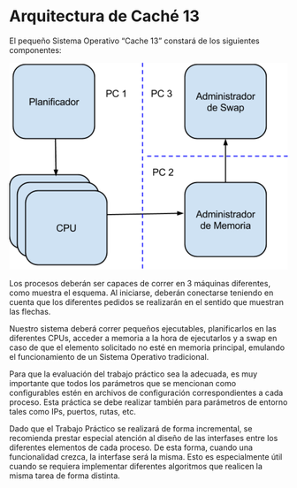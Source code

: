 # Arquitectura de Caché 13

El pequeño Sistema Operativo “Cache 13” constará de los siguientes componentes:

![Arquitectura de Caché 13](arquitectura-cache-13.png)

Los procesos deberán ser capaces de correr en 3 máquinas diferentes, como muestra el esquema. Al iniciarse, deberán conectarse teniendo en cuenta que los diferentes pedidos se realizarán en el sentido que muestran las flechas.

Nuestro sistema deberá correr pequeños ejecutables, planificarlos en las diferentes CPUs, acceder a memoria a la hora de ejecutarlos y a swap en caso de que el elemento solicitado no esté en memoria principal, emulando el funcionamiento de un Sistema Operativo tradicional.

Para que la evaluación del trabajo práctico sea la adecuada, es muy importante que todos los parámetros que se mencionan como configurables estén en archivos de configuración correspondientes a cada proceso. Esta práctica se debe realizar también para parámetros de entorno tales como IPs, puertos, rutas, etc.

Dado que el Trabajo Práctico se realizará de forma incremental, se recomienda prestar especial atención al diseño de las interfases entre los diferentes elementos de cada proceso. De esta forma, cuando una funcionalidad crezca, la interfase será la misma. Esto es especialmente útil cuando se requiera implementar diferentes algoritmos que realicen la misma tarea de forma distinta.